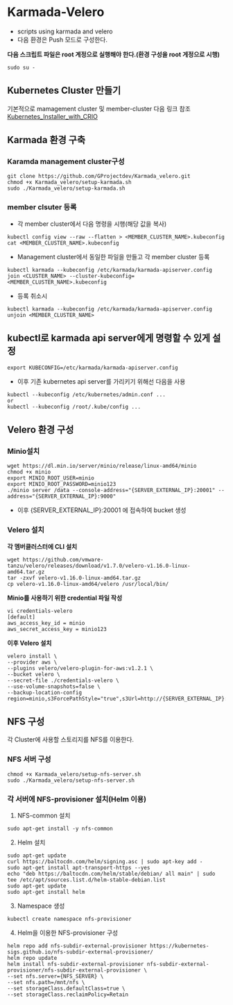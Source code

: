 # Karmada-Velero
- scripts using karmada and velero
- 다음 환경은 Push 모드로 구성한다.

**다음 스크립트 파일은 root 계정으로 실행해야 한다.(환경 구성을 root 게정으로 시행)**
```
sudo su -
```

## Kubernetes Cluster 만들기
기본적으로 mamagement cluster 및 member-cluster
다음 링크 참조 [Kubernetes_Installer_with_CRIO](https://github.com/GProjectdev/Kubernetes_Installer_with_CRIO.git)

## Karmada 환경 구축
### Karamda management cluster구성
```
git clone https://github.com/GProjectdev/Karmada_velero.git
chmod +x Karmada_velero/setup-karmada.sh
sudo ./Karmada_velero/setup-karmada.sh
```

### member clsuter 등록
- 각 member cluster에서 다음 명령을 시행(해당 값을 복사)
```
kubectl config view --raw --flatten > <MEMBER_CLUSTER_NAME>.kubeconfig
cat <MEMBER_CLUSTER_NAME>.kubeconfig
```
- Management cluster에서 동일한 파일을 만들고 각 member cluster 등록
```
kubectl karmada --kubeconfig /etc/karmada/karmada-apiserver.config  join <CLUSTER_NAME> --cluster-kubeconfig=<MEMBER_CLUSTER_NAME>.kubeconfig
```
- 등록 취소시
```
kubectl karmada --kubeconfig /etc/karmada/karmada-apiserver.config unjoin <MEMBER_CLUSTER_NAME>
```

## kubectl로 karmada api server에게 명령할 수 있게 설정
```
export KUBECONFIG=/etc/karmada/karmada-apiserver.config
```
- 이후 기존 kubernetes api server를 가리키기 위해선 다음을 사용
```
kubectl --kubeconfig /etc/kubernetes/admin.conf ...
or
kubectl --kubeconfig /root/.kube/config ...
```

## Velero 환경 구성

### Minio설치
```
wget https://dl.min.io/server/minio/release/linux-amd64/minio
chmod +x minio
export MINIO_ROOT_USER=minio
export MINIO_ROOT_PASSWORD=minio123
./minio server /data --console-address="{SERVER_EXTERNAL_IP}:20001" --address="{SERVER_EXTERNAL_IP}:9000"
```
- 이후 {SERVER_EXTERNAL_IP}:20001 에 접속하여 bucket 생성

### Velero 설치
**각 멤버클러스터에 CLI 설치**
```
wget https://github.com/vmware-tanzu/velero/releases/download/v1.7.0/velero-v1.16.0-linux-amd64.tar.gz
tar -zxvf velero-v1.16.0-linux-amd64.tar.gz
cp velero-v1.16.0-linux-amd64/velero /usr/local/bin/
```
**Minio를 사용하기 위한 credential 파일 작성**
```
vi credentials-velero
[default]
aws_access_key_id = minio
aws_secret_access_key = minio123
```

**이후 Velero 설치**
```
velero install \
--provider aws \
--plugins velero/velero-plugin-for-aws:v1.2.1 \
--bucket velero \
--secret-file ./credentials-velero \
--use-volume-snapshots=false \
--backup-location-config region=minio,s3ForcePathStyle="true",s3Url=http://{SERVER_EXTERNAL_IP}:9000
```

## NFS 구성
각 Cluster에 사용할 스토리지를 NFS를 이용한다.

### NFS 서버 구성
```
chmod +x Karmada_velero/setup-nfs-server.sh
sudo ./Karmada_velero/setup-nfs-server.sh
```

### 각 서버에 NFS-provisioner 설치(Helm 이용)
1. NFS-common 설치
```
sudo apt-get install -y nfs-common
```
2. Helm 설치
```
sudo apt-get update  
curl https://baltocdn.com/helm/signing.asc | sudo apt-key add - 
sudo apt-get install apt-transport-https --yes 
echo "deb https://baltocdn.com/helm/stable/debian/ all main" | sudo tee /etc/apt/sources.list.d/helm-stable-debian.list 
sudo apt-get update 
sudo apt-get install helm
```
3. Namespace 생성
```
kubectl create namespace nfs-provisioner
```
4. Helm을 이용한 NFS-provisioner 구성
```
helm repo add nfs-subdir-external-provisioner https://kubernetes-sigs.github.io/nfs-subdir-external-provisioner/
helm repo update 
helm install nfs-subdir-external-provisioner nfs-subdir-external-provisioner/nfs-subdir-external-provisioner \
--set nfs.server={NFS_SERVER} \
--set nfs.path=/mnt/nfs \
--set storageClass.defaultClass=true \
--set storageClass.reclaimPolicy=Retain
```
